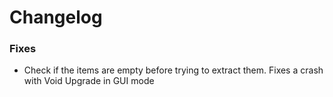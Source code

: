 # Changelog

### Fixes
- Check if the items are empty before trying to extract them. Fixes a crash with Void Upgrade in GUI mode 
